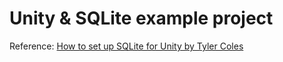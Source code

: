 # Unity & SQLite example project

Reference: [How to set up SQLite for Unity by Tyler Coles](https://ornithoptergames.com/how-to-set-up-sqlite-for-unity/)
